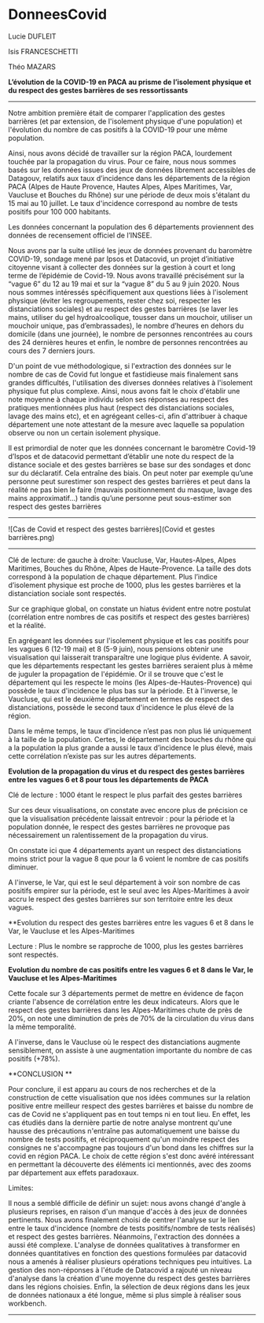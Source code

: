 # DonneesCovid
Lucie DUFLEIT 

Isis FRANCESCHETTI 

Théo MAZARS 

**L’évolution de la COVID-19 en PACA au prisme de l’isolement physique et du respect des gestes barrières de ses ressortissants**

** **

Notre ambition première était de comparer l'application des gestes barrières (et par extension, de l'isolement physique d'une population) et l'évolution du nombre de cas positifs à la COVID-19 pour une même population.  

Ainsi, nous avons décidé de travailler sur la région PACA, lourdement touchée par la propagation du virus. Pour ce faire, nous nous sommes basés sur les données issues des jeux de données librement accessibles de Datagouv, relatifs aux taux d’incidence dans les départements de la région PACA (Alpes de Haute Provence, Hautes Alpes, Alpes Maritimes, Var, Vaucluse et Bouches du Rhône) sur une période de deux mois s'étalant du 15 mai au 10 juillet. Le taux d'incidence correspond au nombre de tests positifs pour 100 000 habitants. 

Les données concernant la population des 6 départements proviennent des données de recensement officiel de l’INSEE.

Nous avons par la suite utilisé les jeux de données provenant du baromètre COVID-19, sondage mené par Ipsos et Datacovid, un projet d’initiative citoyenne visant à collecter des données sur la gestion à court et long terme de l’épidémie de Covid-19. Nous avons travaillé précisément sur la “vague 6” du 12 au 19 mai et sur la “vague 8” du 5 au 9 juin 2020. Nous nous sommes intéressés spécifiquement aux questions liées à l'isolement physique (éviter les regroupements, rester chez soi, respecter les distanciations sociales) et au respect des gestes barrières (se laver les mains, utiliser du gel hydroalcoolique, tousser dans un mouchoir, utiliser un mouchoir unique, pas d’embrassades), le nombre d’heures en dehors du domicile (dans une journée), le nombre de personnes rencontrées au cours des 24 dernières heures et enfin, le nombre de personnes rencontrées au cours des 7 derniers jours.  

D'un point de vue méthodologique, si l'extraction des données sur le nombre de cas de Covid fut longue et fastidieuse mais finalement sans grandes difficultés, l'utilisation des diverses données relatives à l'isolement physique fut plus complexe. Ainsi, nous avons fait le choix d'établir une note moyenne à chaque individu selon ses réponses au respect des pratiques mentionnées plus haut (respect des distanciations sociales, lavage des mains etc), et en agrégeant celles-ci, afin d'attribuer à chaque département une note attestant de la mesure avec laquelle sa population observe ou non un certain isolement physique. 

Il est primordial de noter que les données concernant le baromètre Covid-19 d’Ispos et de datacovid permettant d’établir une note du respect de la distance sociale et des gestes barrières se base sur des sondages et donc sur du déclaratif. Cela entraîne des biais. On peut noter par exemple qu’une personne peut surestimer son respect des gestes barrières et peut dans la réalité ne pas bien le faire (mauvais positionnement du masque, lavage des mains approximatif…) tandis qu’une personne peut sous-estimer son respect des gestes barrières
** **
![Cas de Covid et respect des gestes barrières](Covid et gestes barrières.png)
** **

Clé de lecture: de gauche à droite: Vaucluse, Var, Hautes-Alpes, Alpes Maritimes, Bouches du Rhône, Alpes de Haute-Provence. La taille des dots correspond à la population de chaque département. Plus l’indice d’isolement physique est proche de 1000, plus les gestes barrières et la distanciation sociale sont respectés.  

Sur ce graphique global, on constate un hiatus évident entre notre postulat (corrélation entre nombres de cas positifs et respect des gestes barrières) et la réalité.

En agrégeant les données sur l'isolement physique et les cas positifs pour les vagues 6 (12-19 mai) et 8 (5-9 juin), nous pensions obtenir une visualisation qui laisserait transparaître une logique plus évidente. A savoir, que les départements respectant les gestes barrières seraient plus à même de juguler la propagation de l'épidémie. Or il se trouve que c'est le département qui les respecte le moins (les Alpes-de-Hautes-Provence) qui possède le taux d'incidence le plus bas sur la période. Et à l'inverse, le Vaucluse, qui est le deuxième département en termes de respect des distanciations, possède le second taux d'incidence le plus élevé de la région.

Dans le même temps, le taux d’incidence n’est pas non plus lié uniquement à la taille de la population. Certes, le département des bouches du rhône qui a la population la plus grande a aussi le taux d’incidence le plus élevé, mais cette corrélation n’existe pas sur les autres départements. 

**Evolution de la propagation du virus et du respect des gestes barrières entre les vagues 6 et 8 pour tous les départements de PACA**




Clé de lecture : 1000 étant le respect le plus parfait des gestes barrières

Sur ces deux visualisations, on constate avec encore plus de précision ce que la visualisation précédente laissait entrevoir : pour la période et la population donnée, le respect des gestes barrières ne provoque pas nécessairement un ralentissement de la propagation du virus. 

On constate ici que 4 départements ayant un respect des distanciations moins strict pour la vague 8 que pour la 6 voient le nombre de cas positifs diminuer. 

A l'inverse, le Var, qui est le seul département à voir son nombre de cas positifs empirer sur la période, est le seul avec les Alpes-Maritimes à avoir accru le respect des gestes barrières sur son territoire entre les deux vagues. 



**Evolution du respect des gestes barrières entre les vagues 6 et 8 dans le Var, le Vaucluse et les Alpes-Maritimes



Lecture : Plus le nombre se rapproche de 1000, plus les gestes barrières sont respectés. 

**Evolution du nombre de cas positifs entre les vagues 6 et 8 dans le Var, le Vaucluse et les Alpes-Maritimes**



Cette  focale sur 3 départements permet de mettre en évidence de façon criante l'absence de corrélation entre les deux indicateurs. Alors que le respect des gestes barrières dans les Alpes-Maritimes chute de près de 20%, on note une diminution de près de 70% de la circulation du virus dans la même temporalité. 

A l'inverse, dans le Vaucluse où le respect des distanciations augmente sensiblement, on assiste à une augmentation importante du  nombre de cas positifs (+78%). 

**CONCLUSION **

Pour conclure, il est apparu au cours de nos recherches et de la construction de cette visualisation que nos idées communes sur la relation positive entre meilleur respect des gestes barrières et baisse du nombre de cas de Covid ne s'appliquent pas en tout temps ni en tout lieu. En effet, les cas étudiés dans la dernière partie de notre analyse montrent qu'une hausse des précautions n'entraîne pas automatiquement une baisse du nombre de tests positifs, et réciproquement qu'un moindre respect des consignes ne s'accompagne pas toujours d'un bond dans les chiffres sur la covid en région PACA. Le choix de cette région s'est donc avéré intéressant en permettant la découverte des éléments ici mentionnés, avec des zooms par département aux effets paradoxaux.

Limites:

Il nous a semblé difficile de définir un sujet: nous avons changé d'angle à plusieurs reprises, en raison d'un manque d'accès à des jeux de données pertinents. Nous avons finalement choisi de centrer l'analyse sur le lien entre le taux d'incidence (nombre de tests positifs/nombre de tests réalisés) et respect des gestes barrières. Néanmoins, l'extraction des données a aussi été complexe. L'analyse de données qualitatives à transformer en données quantitatives en fonction des questions formulées par datacovid nous a amenés à réaliser plusieurs opérations techniques peu intuitives. La gestion des non-réponses à l'étude de Datacovid a rajouté un niveau d'analyse dans la création d'une moyenne du respect des gestes barrières dans les régions choisies. Enfin, la sélection de deux régions dans les jeux de données nationaux a été longue, même si plus simple à réaliser sous workbench.

 

 

** **
